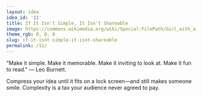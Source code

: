 ```yaml
---
layout: idea
idea_id: '11'
title: If It Isn't Simple, It Isn't Shareable
image: https://commons.wikimedia.org/wiki/Special:FilePath/Girl_with_a_Pearl_Earring.jpg
theme_rgb: 0, 0, 0
slug: if-it-isnt-simple-it-isnt-shareable
permalink: /11/
---
```


"Make it simple. Make it memorable. Make it inviting to look at. Make it fun to read." — Leo Burnett. 

Compress your idea until it fits on a lock screen—and still makes someone smile. Complexity is a tax your audience never agreed to pay.
